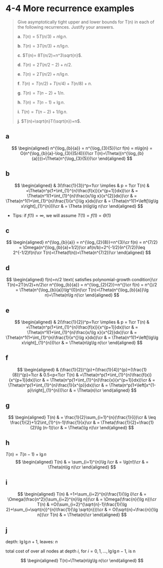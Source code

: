 # 4-4 More recurrence examples

> Give asymptotically tight upper and lower bounds for T(n) in each of the following recurrences. Justify your answers.
>
> **a**. $T(n)=5T(n/3)+n\lg n$.
>
> **b**. $T(n)=3T(n/3)+n/\lg n$.
>
> **c**. $T(n)= 8T(n/2)+n^3\sqrt{n}$.
>
> **d**. $T(n)=2T(n/2-2)+n/2$.
>
> **e**. $T(n)=2T(n/2)+n/\lg n$.
>
> **f**. $T(n)=T(n/2)+T(n/4)+T(n/8)+n$.
>
> **g**. $T(n)=T(n-2)+1/n$.
>
> **h**. $T(n)=T(n-1)+\lg n$.
>
> **i**. $T(n)=T(n-2)+1/\lg n$.
>
> **j**. $T(n)=\sqrt{n}T(\sqrt{n})+n$.

## **a**

$$
\begin{aligned}
    n^{\log_{b}{a}} = n^{\log_{3}{5}}\cr
    f(n) = n\lg{n} = O(n^{\log_{b}{a}-\log_{3}{(5/4)}})\cr
    T(n)=\Theta({n^{\log_{b}{a}}})=\Theta(n^{\log_{3}{5}})\cr
\end{aligned}
$$

## **b**

$$
\begin{aligned}
    & 3(\frac{1}{3})^p=1\cr
    \implies & p = 1\cr
    T(n) & =\Theta(n^p(1+\int_{1}^{n}\frac{f(x)}{x^{p+1}}dx))\cr
    & = \Theta(n^1(1+\int_{1}^{n}\frac{x/\lg x}{x^{2}}dx))\cr
    & = \Theta(n^1(1+\int_{1}^{n}\frac{1}{x^{}\lg x}dx))\cr
    & = \Theta(n^1(1+\left[\lg\lg x\right]_{1}^{n}))\cr
    & = \Theta (n\lg\lg n)\cr
\end{aligned}
$$

- Tips: if $f(1)=\infty$, we will assume $T(1)=f(1)=\Theta(1)$

## **c**

$$
\begin{aligned}
    n^{\log_{b}{a}} = n^{\log_{2}{8}}=n^{3}\cr
    f(n) = n^{7/2} = \Omega(n^{\log_{b}{a}+1/2})\cr
    af(n/b)=2^{-1/2}(n^{7/2})\leq 2^{-1/2}f(n)\cr
    T(n)=\Theta(f(n))=\Theta(n^{7/2})\cr
\end{aligned}
$$

## **d**

$$
\begin{aligned}
    f(n)=n/2 \text{ satisfies polynomial-growth condition}\cr
    T(n)=2T(n/2)+n/2\cr
    n^{\log_{b}{a}} = n^{\log_{2}{2}}=n^{}\cr
    f(n) = n^{}/2 = \Theta(n^{\log_{b}{a}}\lg^{0}n)\cr
    T(n)=\Theta(n^{\log_{b}{a}}\lg n)=\Theta(n\lg n)\cr
\end{aligned}
$$

## **e**

$$
\begin{aligned}
    & 2(\frac{1}{2})^p=1\cr
    \implies & p = 1\cr
    T(n) & =\Theta(n^p(1+\int_{1}^{n}\frac{f(x)}{x^{p+1}}dx))\cr
    & = \Theta(n^1(1+\int_{1}^{n}\frac{x/\lg x}{x^{2}}dx))\cr
    & = \Theta(n^1(1+\int_{1}^{n}\frac{1}{x^{}\lg x}dx))\cr
    & = \Theta(n^1(1+\left[\lg\lg x\right]_{1}^{n}))\cr
    & = \Theta(n\lg\lg n)\cr
\end{aligned}
$$

## **f**

$$
\begin{aligned}
    & (\frac{1}{2})^{p}+(\frac{1}{4})^{p}+(\frac{1}{8})^{p}=1\cr
    & 0.5<p<1\cr
    T(n) & =\Theta(n^p(1+\int_{1}^{n}\frac{f(x)}{x^{p+1}}dx))\cr
    & = \Theta(n^p(1+\int_{1}^{n}\frac{x}{x^{p+1}}dx))\cr
    & = \Theta(n^p(1+\int_{1}^{n}\frac{1}{x^{p}}dx))\cr
    & = \Theta(n^p(1+\left[x^{1-p}\right]_{1}^{n}))\cr
    & = \Theta(n)\cr
\end{aligned}
$$

## **g**

$$
\begin{aligned}
    T(n) & = \frac{1}{2}\sum_{i=1}^{n}(\frac{1}{i})\cr
    & \leq \frac{1}{2}+1/2\int_{1}^{n-1}\frac{1}{x}\cr
    & = \Theta(\frac{1}{2}+\frac{1}{2}\lg (n-1))\cr
    & = \Theta(\lg n)\cr
\end{aligned}
$$

## **h**

$T(n)=T(n-1)+\lg n$
$$
\begin{aligned}
    T(n) & = \sum_{i=1}^{n}\lg i\cr
    & = \lg(n!)\cr
    & = \Theta(n\lg n)\cr
\end{aligned}
$$

## **i**

$$
\begin{aligned}
    T(n) & =1+\sum_{i=2}^{n}\frac{1}{\lg i}\cr
    & = \Omega(\frac{n^2}{\sum_{i=2}^{n}\lg n})\cr
    & = \Omega(\frac{n}{\lg n})\cr
    T(n) & =O(\sum_{i=2}^{\sqrt{n}-1}\frac{1}{\lg 2}+\sum_{i=\sqrt{n}}^{n}\frac{1}{\lg \sqrt{n}})\cr
    & = O(\sqrt{n}+\frac{n}{\lg n})\cr
    T(n) & = \Theta(n)\cr
\end{aligned}
$$

## **j**

depth: $\lg\lg n+1$, leaves: $n$

total cost of over all nodes at depth $i$, for $i=0,1,...,\lg \lg n-1$, is n

$$
\begin{aligned}
    T(n)=\Theta(n\lg\lg n)\cr
\end{aligned}
$$
